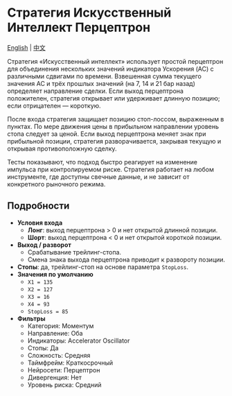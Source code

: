 # Стратегия Искусственный Интеллект Перцептрон
[English](README.md) | [中文](README_cn.md)

Стратегия «Искусственный интеллект» использует простой перцептрон для объединения нескольких значений индикатора Ускорения (AC) с различными сдвигами по времени. Взвешенная сумма текущего значения AC и трёх прошлых значений (на 7, 14 и 21 бар назад) определяет направление сделки. Если выход перцептрона положителен, стратегия открывает или удерживает длинную позицию; если отрицателен — короткую.

После входа стратегия защищает позицию стоп-лоссом, выраженным в пунктах. По мере движения цены в прибыльном направлении уровень стопа следует за ценой. Если выход перцептрона меняет знак при прибыльной позиции, стратегия разворачивается, закрывая текущую и открывая противоположную сделку.

Тесты показывают, что подход быстро реагирует на изменение импульса при контролируемом риске. Стратегия работает на любом инструменте, где доступны свечные данные, и не зависит от конкретного рыночного режима.

## Подробности

- **Условия входа**  
  - **Лонг**: выход перцептрона > 0 и нет открытой длинной позиции.  
  - **Шорт**: выход перцептрона < 0 и нет открытой короткой позиции.
- **Выход / разворот**  
  - Срабатывание трейлинг-стопа.  
  - Смена знака выхода перцептрона приводит к развороту позиции.
- **Стопы**: да, трейлинг-стоп на основе параметра `StopLoss`.
- **Значения по умолчанию**  
  - `X1 = 135`  
  - `X2 = 127`  
  - `X3 = 16`  
  - `X4 = 93`  
  - `StopLoss = 85`
- **Фильтры**  
  - Категория: Моментум  
  - Направление: Оба  
  - Индикаторы: Accelerator Oscillator  
  - Стопы: Да  
  - Сложность: Средняя  
  - Таймфрейм: Краткосрочный  
  - Нейросети: Перцептрон  
  - Дивергенция: Нет  
  - Уровень риска: Средний
